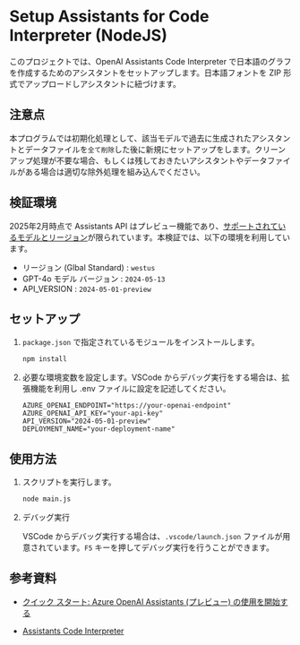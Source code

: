 # Setup Assistants for Code Interpreter (NodeJS)

このプロジェクトでは、OpenAI Assistants Code Interpreter で日本語のグラフを作成するためのアシスタントをセットアップします。日本語フォントを ZIP 形式でアップロードしアシスタントに紐づけます。

## 注意点

本プログラムでは初期化処理として、該当モデルで過去に生成されたアシスタントとデータファイルを`全て削除`した後に新規にセットアップをします。クリーンアップ処理が不要な場合、もしくは残しておきたいアシスタントやデータファイルがある場合は適切な除外処理を組み込んでください。

## 検証環境

2025年2月時点で Assistants API はプレビュー機能であり、[サポートされているモデルとリージョン](https://learn.microsoft.com/ja-jp/azure/ai-services/openai/concepts/models?tabs=global-standard%2Cstandard-chat-completions#assistants-preview)が限られています。本検証では、以下の環境を利用しています。

- リージョン (Glbal Standard) : `westus`
- GPT-4o モデル バージョン : `2024-05-13`
- API_VERSION : `2024-05-01-preview`

## セットアップ

1. `package.json` で指定されているモジュールをインストールします。

    ```sh
    npm install
    ```

2. 必要な環境変数を設定します。VSCode からデバッグ実行をする場合は、拡張機能を利用し .env ファイルに設定を記述してください。

    ```plaintext
    AZURE_OPENAI_ENDPOINT="https://your-openai-endpoint"
    AZURE_OPENAI_API_KEY="your-api-key"
    API_VERSION="2024-05-01-preview"
    DEPLOYMENT_NAME="your-deployment-name"
    ```

## 使用方法

1. スクリプトを実行します。

    ```sh
    node main.js
    ```

2. デバッグ実行

    VSCode からデバッグ実行する場合は、`.vscode/launch.json` ファイルが用意されています。`F5` キーを押してデバッグ実行を行うことができます。

## 参考資料

- [クイック スタート: Azure OpenAI Assistants (プレビュー) の使用を開始する](https://learn.microsoft.com/ja-jp/azure/ai-services/openai/assistants-quickstart?pivots=programming-language-javascript)

- [Assistants Code Interpreter](https://platform.openai.com/docs/assistants/tools/code-interpreter?lang=node.js)